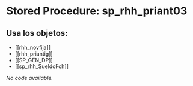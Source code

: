 # Stored Procedure: sp_rhh_priant03

## Usa los objetos:
- [[rhh_novfija]]
- [[rhh_priantig]]
- [[SP_GEN_DP]]
- [[sp_rhh_SueldoFch]]

*No code available.*
